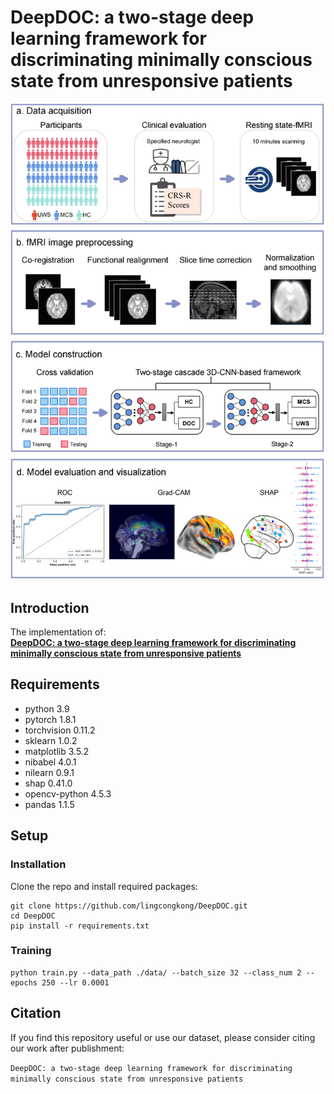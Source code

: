 # DeepDOC: a two-stage deep learning framework for discriminating minimally conscious state from unresponsive patients
![Framework](https://github.com/lingcongkong/DeepDOC/blob/main/Fig1_Framework.png)
## Introduction
The implementation of: <br>
[**DeepDOC: a two-stage deep learning framework for discriminating minimally conscious state from unresponsive patients**](https://www.nature.com/articles/)
## Requirements
- python 3.9
- pytorch 1.8.1
- torchvision 0.11.2
- sklearn 1.0.2
- matplotlib 3.5.2
- nibabel 4.0.1
- nilearn 0.9.1
- shap 0.41.0
- opencv-python 4.5.3
- pandas 1.1.5


## Setup
### Installation
Clone the repo and install required packages:
```
git clone https://github.com/lingcongkong/DeepDOC.git
cd DeepDOC
pip install -r requirements.txt
```

### Training
```
python train.py --data_path ./data/ --batch_size 32 --class_num 2 --epochs 250 --lr 0.0001 
```
## Citation
If you find this repository useful or use our dataset, please consider citing our work after publishment:

```DeepDOC: a two-stage deep learning framework for discriminating minimally conscious state from unresponsive patients```
